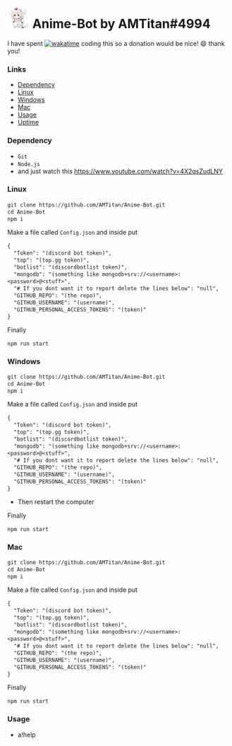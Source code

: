 # <img src="https://github.com/AMTitan/Anime-Bot/raw/master/AnimeBot.png" alt="icon" width="50px"/> Anime-Bot by AMTitan#4994

I have spent [![wakatime](https://wakatime.com/badge/github/AMTitan/Anime-Bot.svg)](https://wakatime.com/badge/github/AMTitan/Anime-Bot) coding this so a donation would be nice! 😄 thank you!

<h3>Links</h3>

- [Dependency](https://github.com/AMTitan/Anime-Bot#dependency)
- [Linux](https://github.com/AMTitan/Anime-Bot#linux)
- [Windows](https://github.com/AMTitan/Anime-Bot#windows)
- [Mac](https://github.com/AMTitan/Anime-Bot#mac)
- [Usage](https://github.com/AMTitan/Anime-Bot#usage)
- [Uptime](https://status.watchbot.app/bot/833682899202080818)

<h3>Dependency</h3>

- `Git`
- `Node.js`
- and just watch this https://www.youtube.com/watch?v=4X2qsZudLNY

<h3>Linux</h3>

```
git clone https://github.com/AMTitan/Anime-Bot.git
cd Anime-Bot
npm i
```

Make a file called `Config.json` and inside put 
```
{
  "Token": "(discord bot token)",
  "top": "(top.gg token)",
  "botlist": "(discordbotlist token)",
  "mongodb": "(something like mongodb+srv://<username>:<password>@<stuff>",
  "# If you dont want it to report delete the lines below": "null",
  "GITHUB_REPO": "(the repo)",
  "GITHUB_USERNAME": "(username)",
  "GITHUB_PERSONAL_ACCESS_TOKENS": "(token)"
}
```

Finally
```
npm run start
```

<h3>Windows</h3>

```
git clone https://github.com/AMTitan/Anime-Bot.git
cd Anime-Bot
npm i
```

Make a file called `Config.json` and inside put
```
{
  "Token": "(discord bot token)",
  "top": "(top.gg token)",
  "botlist": "(discordbotlist token)",
  "mongodb": "(something like mongodb+srv://<username>:<password>@<stuff>",
  "# If you dont want it to report delete the lines below": "null",
  "GITHUB_REPO": "(the repo)",
  "GITHUB_USERNAME": "(username)",
  "GITHUB_PERSONAL_ACCESS_TOKENS": "(token)"
}
```

- Then restart the computer

Finally
```
npm run start
```

<h3>Mac</h3>

```
git clone https://github.com/AMTitan/Anime-Bot.git
cd Anime-Bot
npm i
```

Make a file called `Config.json` and inside put
```
{
  "Token": "(discord bot token)",
  "top": "(top.gg token)",
  "botlist": "(discordbotlist token)",
  "mongodb": "(something like mongodb+srv://<username>:<password>@<stuff>",
  "# If you dont want it to report delete the lines below": "null",
  "GITHUB_REPO": "(the repo)",
  "GITHUB_USERNAME": "(username)",
  "GITHUB_PERSONAL_ACCESS_TOKENS": "(token)"
}
```

Finally
```
npm run start
```

<h3>Usage</h3>

- a!help
